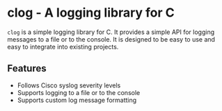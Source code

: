 # clog - A logging library for C

`clog` is a simple logging library for C. It provides a simple API for logging messages to a file or to the console. It is designed to be easy to use and easy to integrate into existing projects.

## Features

- Follows Cisco syslog severity levels
- Supports logging to a file or to the console
- Supports custom log message formatting